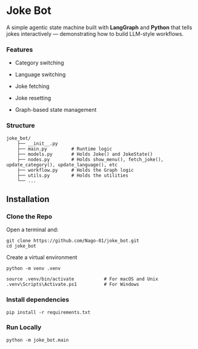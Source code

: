 # Joke Bot 

A simple agentic state machine built with **LangGraph** and **Python** that tells jokes interactively — demonstrating how to build LLM-style workflows.


### Features

- Category switching

- Language switching

- Joke fetching

- Joke resetting

- Graph-based state management


### Structure
```
joke_bot/
    ├── __init__.py
    ├── main.py         # Runtime logic
    ├── models.py       # Holds Joke() and JokeState()
    ├── nodes.py        # Holds show_menu(), fetch_joke(), update_category(), update_language(), etc
    ├── workflow.py     # Holds the Graph logic
    ├── utils.py        # Holds the utilities
    └── ...
```

## Installation
### Clone the Repo
Open a terminal and:
```
git clone https://github.com/Nago-01/joke_bot.git
cd joke_bot
```


Create a virtual environment
```
python -m venv .venv

source .venv/bin/activate           # For macOS and Unix
.venv\Scripts\Activate.ps1          # For Windows
```

### Install dependencies
```
pip install -r requirements.txt
```

### Run Locally
```
python -m joke_bot.main
```




